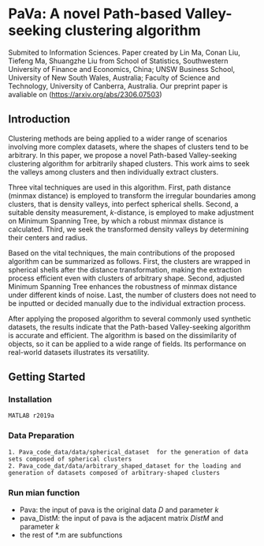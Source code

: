 # PaVa: A novel Path-based Valley-seeking clustering algorithm

Submited to Information Sciences. Paper created by Lin Ma, Conan Liu, Tiefeng Ma, Shuangzhe Liu from School of Statistics, Southwestern University of Finance and Economics, China; UNSW Business School, University of New South Wales, Australia; Faculty of Science and Technology, University of Canberra, Australia. Our preprint paper is avaliable on (https://arxiv.org/abs/2306.07503)

## Introduction
  Clustering methods are being applied to a wider range of scenarios involving more complex datasets, where the shapes of clusters tend to be arbitrary. In this paper, we propose a novel Path-based Valley-seeking clustering algorithm for arbitrarily shaped clusters. This work aims to seek the valleys among clusters and then individually extract clusters. 
  
  Three vital techniques are used in this algorithm. First, path distance (minmax distance) is employed to transform the irregular boundaries among clusters, that is density valleys, into perfect spherical shells.
Second, a suitable density measurement, $k$-distance, is employed to make adjustment on Minimum Spanning Tree, by which a robust minmax distance is calculated.
Third, we seek the transformed density valleys by determining their centers and radius. 

  Based on the vital techniques, the main contributions of the proposed algorithm can be summarized as follows.
First, the clusters are wrapped in spherical shells after the distance transformation, making the extraction process efficient even with clusters of arbitrary shape.
Second, adjusted Minimum Spanning Tree enhances the robustness of minmax distance under different kinds of noise.
Last, the number of clusters does not need to be inputted or decided manually due to the individual extraction process.

  After applying the proposed algorithm to several commonly used synthetic datasets, the results indicate that the Path-based Valley-seeking algorithm is accurate and efficient. The algorithm is based on the dissimilarity of objects, so it can be applied to a wide range of fields. Its performance on real-world datasets illustrates its versatility.


## Getting Started

### Installation
```
MATLAB r2019a
```


### Data Preparation 

    1. Pava_code_data/data/spherical_dataset  for the generation of data sets composed of spherical clusters
	2. Pava_code_dat/data/arbitrary_shaped_dataset for the loading and generation of datasets composed of arbitrary-shaped clusters
     

### Run mian function
- Pava: the input of pava is the original data $D$ and parameter $k$
- pava_DistM: the input of pava is the adjacent matrix $DistM$ and parameter $k$
- the rest of *.m are subfunctions




